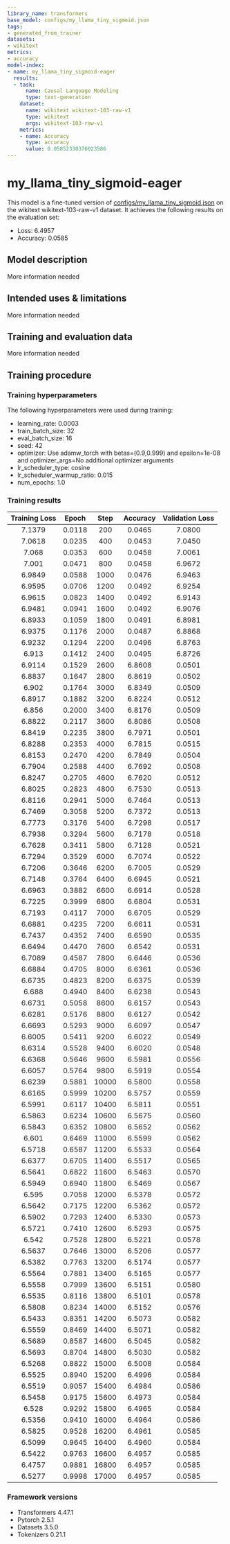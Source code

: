 ```yaml
---
library_name: transformers
base_model: configs/my_llama_tiny_sigmoid.json
tags:
- generated_from_trainer
datasets:
- wikitext
metrics:
- accuracy
model-index:
- name: my_llama_tiny_sigmoid-eager
  results:
  - task:
      name: Causal Language Modeling
      type: text-generation
    dataset:
      name: wikitext wikitext-103-raw-v1
      type: wikitext
      args: wikitext-103-raw-v1
    metrics:
    - name: Accuracy
      type: accuracy
      value: 0.05852330376023586
---
```


<!-- This model card has been generated automatically according to the information the Trainer had access to. You
should probably proofread and complete it, then remove this comment. -->

# my_llama_tiny_sigmoid-eager

This model is a fine-tuned version of [configs/my_llama_tiny_sigmoid.json](https://huggingface.co/configs/my_llama_tiny_sigmoid.json) on the wikitext wikitext-103-raw-v1 dataset.
It achieves the following results on the evaluation set:
- Loss: 6.4957
- Accuracy: 0.0585

## Model description

More information needed

## Intended uses & limitations

More information needed

## Training and evaluation data

More information needed

## Training procedure

### Training hyperparameters

The following hyperparameters were used during training:
- learning_rate: 0.0003
- train_batch_size: 32
- eval_batch_size: 16
- seed: 42
- optimizer: Use adamw_torch with betas=(0.9,0.999) and epsilon=1e-08 and optimizer_args=No additional optimizer arguments
- lr_scheduler_type: cosine
- lr_scheduler_warmup_ratio: 0.015
- num_epochs: 1.0

### Training results

| Training Loss | Epoch  | Step  | Accuracy | Validation Loss |
|:-------------:|:------:|:-----:|:--------:|:---------------:|
| 7.1379        | 0.0118 | 200   | 0.0465   | 7.0800          |
| 7.0618        | 0.0235 | 400   | 0.0453   | 7.0450          |
| 7.068         | 0.0353 | 600   | 0.0458   | 7.0061          |
| 7.001         | 0.0471 | 800   | 0.0458   | 6.9672          |
| 6.9849        | 0.0588 | 1000  | 0.0476   | 6.9463          |
| 6.9595        | 0.0706 | 1200  | 0.0492   | 6.9254          |
| 6.9615        | 0.0823 | 1400  | 0.0492   | 6.9143          |
| 6.9481        | 0.0941 | 1600  | 0.0492   | 6.9076          |
| 6.8933        | 0.1059 | 1800  | 0.0491   | 6.8981          |
| 6.9375        | 0.1176 | 2000  | 0.0487   | 6.8868          |
| 6.9232        | 0.1294 | 2200  | 0.0496   | 6.8763          |
| 6.913         | 0.1412 | 2400  | 0.0495   | 6.8726          |
| 6.9114        | 0.1529 | 2600  | 6.8608   | 0.0501          |
| 6.8837        | 0.1647 | 2800  | 6.8619   | 0.0502          |
| 6.902         | 0.1764 | 3000  | 6.8349   | 0.0509          |
| 6.8917        | 0.1882 | 3200  | 6.8224   | 0.0512          |
| 6.856         | 0.2000 | 3400  | 6.8176   | 0.0509          |
| 6.8822        | 0.2117 | 3600  | 6.8086   | 0.0508          |
| 6.8419        | 0.2235 | 3800  | 6.7971   | 0.0501          |
| 6.8288        | 0.2353 | 4000  | 6.7815   | 0.0515          |
| 6.8153        | 0.2470 | 4200  | 6.7849   | 0.0504          |
| 6.7904        | 0.2588 | 4400  | 6.7692   | 0.0508          |
| 6.8247        | 0.2705 | 4600  | 6.7620   | 0.0512          |
| 6.8025        | 0.2823 | 4800  | 6.7530   | 0.0513          |
| 6.8116        | 0.2941 | 5000  | 6.7464   | 0.0513          |
| 6.7469        | 0.3058 | 5200  | 6.7372   | 0.0513          |
| 6.7773        | 0.3176 | 5400  | 6.7298   | 0.0517          |
| 6.7938        | 0.3294 | 5600  | 6.7178   | 0.0518          |
| 6.7628        | 0.3411 | 5800  | 6.7128   | 0.0521          |
| 6.7294        | 0.3529 | 6000  | 6.7074   | 0.0522          |
| 6.7206        | 0.3646 | 6200  | 6.7005   | 0.0529          |
| 6.7148        | 0.3764 | 6400  | 6.6945   | 0.0521          |
| 6.6963        | 0.3882 | 6600  | 6.6914   | 0.0528          |
| 6.7225        | 0.3999 | 6800  | 6.6804   | 0.0531          |
| 6.7193        | 0.4117 | 7000  | 6.6705   | 0.0529          |
| 6.6881        | 0.4235 | 7200  | 6.6611   | 0.0531          |
| 6.7437        | 0.4352 | 7400  | 6.6590   | 0.0535          |
| 6.6494        | 0.4470 | 7600  | 6.6542   | 0.0531          |
| 6.7089        | 0.4587 | 7800  | 6.6446   | 0.0536          |
| 6.6884        | 0.4705 | 8000  | 6.6361   | 0.0536          |
| 6.6735        | 0.4823 | 8200  | 6.6375   | 0.0539          |
| 6.688         | 0.4940 | 8400  | 6.6238   | 0.0543          |
| 6.6731        | 0.5058 | 8600  | 6.6157   | 0.0543          |
| 6.6281        | 0.5176 | 8800  | 6.6127   | 0.0542          |
| 6.6693        | 0.5293 | 9000  | 6.6097   | 0.0547          |
| 6.6005        | 0.5411 | 9200  | 6.6022   | 0.0549          |
| 6.6314        | 0.5528 | 9400  | 6.6020   | 0.0548          |
| 6.6368        | 0.5646 | 9600  | 6.5981   | 0.0556          |
| 6.6057        | 0.5764 | 9800  | 6.5919   | 0.0554          |
| 6.6239        | 0.5881 | 10000 | 6.5800   | 0.0558          |
| 6.6165        | 0.5999 | 10200 | 6.5757   | 0.0559          |
| 6.5991        | 0.6117 | 10400 | 6.5811   | 0.0551          |
| 6.5863        | 0.6234 | 10600 | 6.5675   | 0.0560          |
| 6.5843        | 0.6352 | 10800 | 6.5652   | 0.0562          |
| 6.601         | 0.6469 | 11000 | 6.5599   | 0.0562          |
| 6.5718        | 0.6587 | 11200 | 6.5533   | 0.0564          |
| 6.6377        | 0.6705 | 11400 | 6.5517   | 0.0565          |
| 6.5641        | 0.6822 | 11600 | 6.5463   | 0.0570          |
| 6.5949        | 0.6940 | 11800 | 6.5469   | 0.0567          |
| 6.595         | 0.7058 | 12000 | 6.5378   | 0.0572          |
| 6.5642        | 0.7175 | 12200 | 6.5362   | 0.0572          |
| 6.5902        | 0.7293 | 12400 | 6.5330   | 0.0573          |
| 6.5721        | 0.7410 | 12600 | 6.5293   | 0.0575          |
| 6.542         | 0.7528 | 12800 | 6.5221   | 0.0578          |
| 6.5637        | 0.7646 | 13000 | 6.5206   | 0.0577          |
| 6.5382        | 0.7763 | 13200 | 6.5174   | 0.0577          |
| 6.5564        | 0.7881 | 13400 | 6.5165   | 0.0577          |
| 6.5558        | 0.7999 | 13600 | 6.5151   | 0.0580          |
| 6.5535        | 0.8116 | 13800 | 6.5101   | 0.0578          |
| 6.5808        | 0.8234 | 14000 | 6.5152   | 0.0576          |
| 6.5433        | 0.8351 | 14200 | 6.5073   | 0.0582          |
| 6.5559        | 0.8469 | 14400 | 6.5071   | 0.0582          |
| 6.5689        | 0.8587 | 14600 | 6.5045   | 0.0582          |
| 6.5693        | 0.8704 | 14800 | 6.5030   | 0.0582          |
| 6.5268        | 0.8822 | 15000 | 6.5008   | 0.0584          |
| 6.5525        | 0.8940 | 15200 | 6.4996   | 0.0584          |
| 6.5519        | 0.9057 | 15400 | 6.4984   | 0.0586          |
| 6.5458        | 0.9175 | 15600 | 6.4973   | 0.0584          |
| 6.528         | 0.9292 | 15800 | 6.4965   | 0.0584          |
| 6.5356        | 0.9410 | 16000 | 6.4964   | 0.0586          |
| 6.5825        | 0.9528 | 16200 | 6.4961   | 0.0585          |
| 6.5099        | 0.9645 | 16400 | 6.4960   | 0.0584          |
| 6.5422        | 0.9763 | 16600 | 6.4957   | 0.0585          |
| 6.4757        | 0.9881 | 16800 | 6.4957   | 0.0585          |
| 6.5277        | 0.9998 | 17000 | 6.4957   | 0.0585          |


### Framework versions

- Transformers 4.47.1
- Pytorch 2.5.1
- Datasets 3.5.0
- Tokenizers 0.21.1
